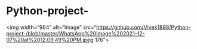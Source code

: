 # Python-project-

<img width=“964” alt=“Image” src=“https://github.com/Vivek1898/Python-project-/blob/master/WhatsApp%20Image%202021-12-07%20at%2012.09.49%20PM.jpeg 176”>
